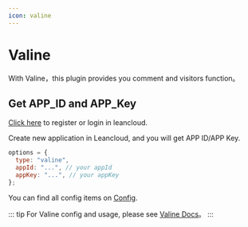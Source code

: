 ```yaml
---
icon: valine
---
```


# Valine

With Valine，this plugin provides you comment and visitors function。

## Get APP_ID and APP_Key

[Click here](https://leancloud.cn/dashboard/login.html#/signup) to register or login in leancloud.

Create new application in Leancloud, and you will get APP ID/APP Key.

```js
options = {
  type: "valine",
  appId: "...", // your appId
  appKey: "...", // your appKey
};
```

You can find all config items on [Config](../api/valine.md).

::: tip
For Valine config and usage, please see [Valine Docs](https://valine.js.org)。
:::
